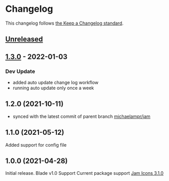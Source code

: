 # Changelog

This changelog follows [the Keep a Changelog standard](https://keepachangelog.com).

## [Unreleased](https://github.com/codeat3/blade-jam-icons/compare/1.3.0...HEAD)

## [1.3.0](https://github.com/codeat3/blade-jam-icons/compare/1.2.0...1.3.0) - 2022-01-03

### Dev Update

- added auto update change log workflow
- running auto update only once a week

## 1.2.0 (2021-10-11)

- synced with the latest commit of parent branch [michaelampr/jam](https://github.com/michaelampr/jam/commit/c8501b14e0480c8becac58a626e72502bca90084)

## 1.1.0 (2021-05-12)

Added support for config file

## 1.0.0 (2021-04-28)

Initial release.
Blade v1.0 Support
Current package support [Jam Icons 3.1.0](https://github.com/michaelampr/jam/releases/tag/3.1.0)
